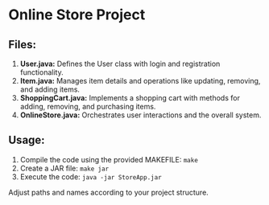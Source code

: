 # Online Store Project

## Files:

1. **User.java:** Defines the User class with login and registration functionality.
2. **Item.java:** Manages item details and operations like updating, removing, and adding items.
3. **ShoppingCart.java:** Implements a shopping cart with methods for adding, removing, and purchasing items.
4. **OnlineStore.java:** Orchestrates user interactions and the overall system.

## Usage:

1. Compile the code using the provided MAKEFILE: `make`
2. Create a JAR file: `make jar`
3. Execute the code: `java -jar StoreApp.jar`

Adjust paths and names according to your project structure.
